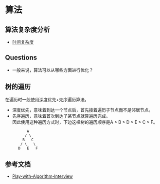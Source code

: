 # 算法

## 算法复杂度分析
- [时间复杂度](https://github.com/liuyubobobo/Play-with-Algorithm-Interview/blob/master/02-Time-Complexity/Course%20Code%20(Java)/03-Common-Code-for-Time-Complexity/src/Main.java)

## Questions
- 一般来说，算法可以从哪些方面进行优化？

## 树的遍历
在遍历时一般使用深度优先+先序遍历算法。  
- 深度优先，意味着到达一个节点后，首先接着遍历子节点而不是邻居节点。  
- 先序遍历，意味着首次到达了某节点就算遍历完成。  
因此使用这种遍历方式时，下边这棵树的遍历顺序是A > B > D > E > C > F。
```
          A
         / \
        B   C
       / \   \
      D   E   F
```

## 参考文档
- [Play-with-Algorithm-Interview](https://github.com/liuyubobobo/Play-with-Algorithm-Interview)
